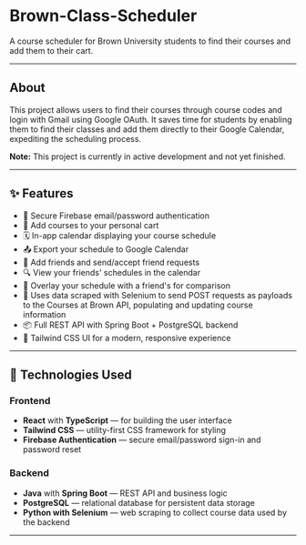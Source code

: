 # Brown-Class-Scheduler


A course scheduler for Brown University students to find their courses and add them to their cart.

---

## About

This project allows users to find their courses through course codes and login with Gmail using Google OAuth. It saves time for students by enabling them to find their classes and add them directly to their Google Calendar, expediting the scheduling process.

**Note:** This project is currently in active development and not yet finished.

---

## ✨ Features

- 🔐 Secure Firebase email/password authentication  
- 🧾 Add courses to your personal cart  
- 🗓️ In-app calendar displaying your course schedule  
- 📤 Export your schedule to Google Calendar  
- 👥 Add friends and send/accept friend requests  
- 🔍 View your friends' schedules in the calendar  
- 🧩 Overlay your schedule with a friend's for comparison  
- 🐍 Uses data scraped with Selenium to send POST requests as payloads to the Courses at Brown API, populating and updating course information  
- 📦 Full REST API with Spring Boot + PostgreSQL backend  
- 🎨 Tailwind CSS UI for a modern, responsive experience  
  

---

## 🧱 Technologies Used

### Frontend
- **React** with **TypeScript** — for building the user interface  
- **Tailwind CSS** — utility-first CSS framework for styling  
- **Firebase Authentication** — secure email/password sign-in and password reset  

### Backend
- **Java** with **Spring Boot** — REST API and business logic  
- **PostgreSQL** — relational database for persistent data storage  
- **Python with Selenium** — web scraping to collect course data used by the backend 
---


